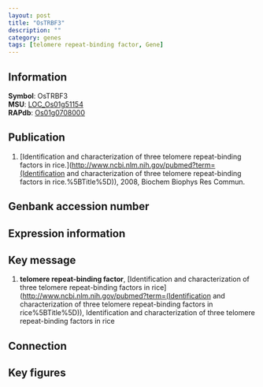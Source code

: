 ```yaml
---
layout: post
title: "OsTRBF3"
description: ""
category: genes
tags: [telomere repeat-binding factor, Gene]
---
```


## Information
__Symbol__: OsTRBF3  
__MSU__: [LOC_Os01g51154](http://rice.plantbiology.msu.edu/cgi-bin/ORF_infopage.cgi?orf=LOC_Os01g51154)  
__RAPdb__: [Os01g0708000](http://rapdb.dna.affrc.go.jp/viewer/gbrowse_details/irgsp1?name=Os01g0708000)  

## Publication
1. [Identification and characterization of three telomere repeat-binding factors in rice.](http://www.ncbi.nlm.nih.gov/pubmed?term=(Identification and characterization of three telomere repeat-binding factors in rice.%5BTitle%5D)), 2008, Biochem Biophys Res Commun.

## Genbank accession number

## Expression information

## Key message
1. __telomere repeat-binding factor__, [Identification and characterization of three telomere repeat-binding factors in rice](http://www.ncbi.nlm.nih.gov/pubmed?term=(Identification and characterization of three telomere repeat-binding factors in rice%5BTitle%5D)), Identification and characterization of three telomere repeat-binding factors in rice

## Connection

## Key figures



